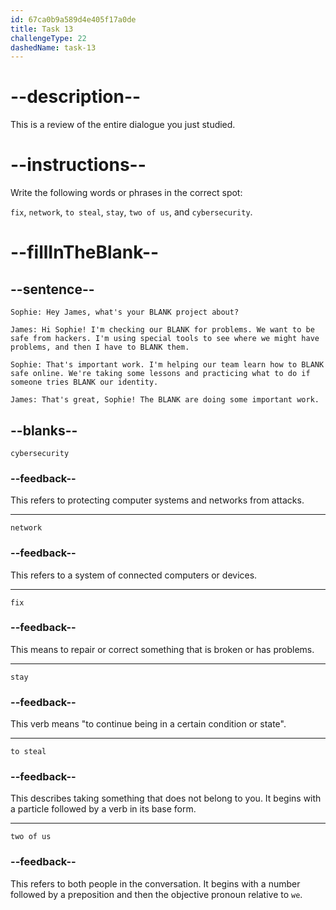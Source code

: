 ```yaml
---
id: 67ca0b9a589d4e405f17a0de
title: Task 13
challengeType: 22
dashedName: task-13
---
```

<!-- REVIEW -->

# --description--

This is a review of the entire dialogue you just studied.

# --instructions--

Write the following words or phrases in the correct spot:

`fix`, `network`, `to steal`, `stay`, `two of us`, and `cybersecurity`.

# --fillInTheBlank--

## --sentence--

`Sophie: Hey James, what's your BLANK project about?`

`James: Hi Sophie! I'm checking our BLANK for problems. We want to be safe from hackers. I'm using special tools to see where we might have problems, and then I have to BLANK them.`

`Sophie: That's important work. I'm helping our team learn how to BLANK safe online. We're taking some lessons and practicing what to do if someone tries BLANK our identity.`

`James: That's great, Sophie! The BLANK are doing some important work.`

## --blanks--  

`cybersecurity`

### --feedback--  

This refers to protecting computer systems and networks from attacks.

---

`network`

### --feedback--

This refers to a system of connected computers or devices. 

---

`fix`

### --feedback--

This means to repair or correct something that is broken or has problems.

---

`stay`

### --feedback--  

This verb means "to continue being in a certain condition or state". 

---

`to steal`

### --feedback--  

This describes taking something that does not belong to you. It begins with a particle followed by a verb in its base form.

---

`two of us`  

### --feedback-- 

This refers to both people in the conversation. It begins with a number followed by a preposition and then the objective pronoun relative to `we`.
